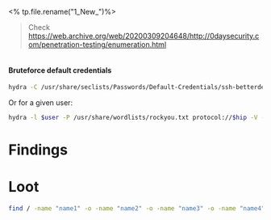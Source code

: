 <% tp.file.rename("1_New_")%>

> Check https://web.archive.org/web/20200309204648/http://0daysecurity.com/penetration-testing/enumeration.html 

```bash

```

#### Bruteforce default credentials
```bash
hydra -C /usr/share/seclists/Passwords/Default-Credentials/ssh-betterdefaultpasslist.txt protocol://$hip -V -t 4 -I -s $hport
```

Or for a given user:
```bash
hydra -l $user -P /usr/share/wordlists/rockyou.txt protocol://$hip -V -t 4 -I -s $hport
```


# Findings

# Loot
```bash
find / -name "name1" -o -name "name2" -o -name "name3" -o -name "name4" -o -name "name5" -o -name "name6"
```
